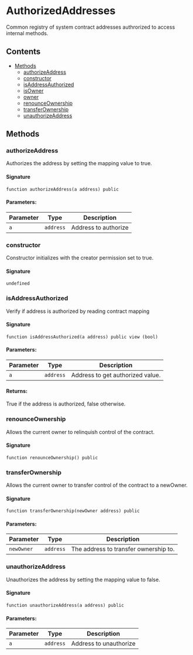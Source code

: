 # AuthorizedAddresses

Common registry of system contract addresses authrorized to access internal methods.

## Contents

-   [Methods](undefined)
    -   [authorizeAddress](#authorizeaddress)
    -   [constructor](#constructor)
    -   [isAddressAuthorized](#isaddressauthorized)
    -   [isOwner](#isowner)
    -   [owner](#owner)
    -   [renounceOwnership](#renounceownership)
    -   [transferOwnership](#transferownership)
    -   [unauthorizeAddress](#unauthorizeaddress)

## Methods

### authorizeAddress

Authorizes the address by setting the mapping value to true.

#### Signature

```solidity
function authorizeAddress(a address) public
```

#### Parameters:

| Parameter | Type      | Description          |
| --------- | --------- | -------------------- |
| `a`       | `address` | Address to authorize |

### constructor

Constructor initializes with the creator permission set to true.

#### Signature

```solidity
undefined
```

### isAddressAuthorized

Verify if address is authorized by reading contract mapping

#### Signature

```solidity
function isAddressAuthorized(a address) public view (bool)
```

#### Parameters:

| Parameter | Type      | Description                      |
| --------- | --------- | -------------------------------- |
| `a`       | `address` | Address to get authorized value. |

#### Returns:

True if the address is authorized, false otherwise.

### renounceOwnership

Allows the current owner to relinquish control of the contract.

#### Signature

```solidity
function renounceOwnership() public
```

### transferOwnership

Allows the current owner to transfer control of the contract to a newOwner.

#### Signature

```solidity
function transferOwnership(newOwner address) public
```

#### Parameters:

| Parameter  | Type      | Description                           |
| ---------- | --------- | ------------------------------------- |
| `newOwner` | `address` | The address to transfer ownership to. |

### unauthorizeAddress

Unauthorizes the address by setting the mapping value to false.

#### Signature

```solidity
function unauthorizeAddress(a address) public
```

#### Parameters:

| Parameter | Type      | Description            |
| --------- | --------- | ---------------------- |
| `a`       | `address` | Address to unauthorize |
